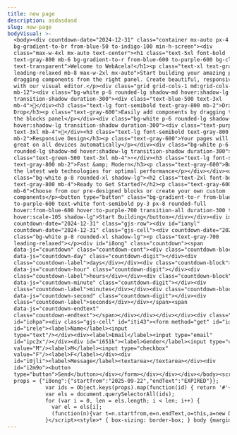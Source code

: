 ```yaml
---
title: new page
description: asdasdasd
slug: new-page
bodyVisual: >-
  <body><div countdown-date="2024-12-31" class="container mx-auto px-4 py-16
  bg-gradient-to-br from-blue-50 to-indigo-100 min-h-screen"><div
  class="max-w-4xl mx-auto text-center"><h1 class="text-5xl font-bold
  text-gray-800 mb-6 bg-gradient-to-r from-blue-600 to-purple-600 bg-clip-text
  text-transparent">Welcome to WebAcela!</h1><p class="text-xl text-gray-600
  leading-relaxed mb-8 max-w-2xl mx-auto">Start building your amazing page by
  dragging components from the right panel. Create beautiful, responsive layouts
  with our visual editor.</p><div class="grid grid-cols-1 md:grid-cols-3 gap-6
  mb-12"><div class="bg-white p-6 rounded-lg shadow-md hover:shadow-lg
  transition-shadow duration-300"><div class="text-blue-500 text-3xl
  mb-4">🎨</div><h3 class="text-lg font-semibold text-gray-800 mb-2">Drag &amp;
  Drop</h3><p class="text-gray-600">Easily add components by dragging them from
  the blocks panel</p></div><div class="bg-white p-6 rounded-lg shadow-md
  hover:shadow-lg transition-shadow duration-300"><div class="text-purple-500
  text-3xl mb-4">📱</div><h3 class="text-lg font-semibold text-gray-800
  mb-2">Responsive Design</h3><p class="text-gray-600">Your pages will look
  great on all devices automatically</p></div><div class="bg-white p-6
  rounded-lg shadow-md hover:shadow-lg transition-shadow duration-300"><div
  class="text-green-500 text-3xl mb-4">⚡</div><h3 class="text-lg font-semibold
  text-gray-800 mb-2">Fast &amp; Modern</h3><p class="text-gray-600">Built with
  the latest web technologies for optimal performance</p></div></div><div
  class="bg-white p-8 rounded-xl shadow-lg"><h2 class="text-2xl font-bold
  text-gray-800 mb-4">Ready to Get Started?</h2><p class="text-gray-600
  mb-6">Choose from our pre-designed blocks or create your own custom
  components</p><button type="button" class="bg-gradient-to-r from-blue-500
  to-purple-600 text-white font-semibold py-3 px-8 rounded-full
  hover:from-blue-600 hover:to-purple-700 transition-all duration-300 transform
  hover:scale-105 shadow-lg">Start Building</button></div></div><div id="ijjxl"
  countdown-date="2024-12-31" class="gjs-row"><div id="ianyl"
  countdown-date="2024-12-31" class="gjs-cell"><div countdown-date="2024-12-31"
  class="bg-white p-8 rounded-xl shadow-lg"><p class="text-gray-700
  leading-relaxed"></p><div id="i8ong" class="countdown"><span
  data-js="countdown" class="countdown-cont"><div class="countdown-block"><div
  data-js="countdown-day" class="countdown-digit"></div><div
  class="countdown-label">days</div></div><div class="countdown-block"><div
  data-js="countdown-hour" class="countdown-digit"></div><div
  class="countdown-label">hours</div></div><div class="countdown-block"><div
  data-js="countdown-minute" class="countdown-digit"></div><div
  class="countdown-label">minutes</div></div><div class="countdown-block"><div
  data-js="countdown-second" class="countdown-digit"></div><div
  class="countdown-label">seconds</div></div></span><span
  data-js="countdown-endtext"
  class="countdown-endtext"></span></div></div></div></div><div class="gjs-row"
  id="iohpa"><div class="gjs-cell" id="iti43"><form method="get" id="iop8g"><div
  id="irele"><label>Name</label><input
  type="text"/></div><div><label>Email</label><input type="email"
  id="ipc2x"/></div><div id="i651k"><label>Gender</label><input type="checkbox"
  value="M"/><label>M</label><input type="checkbox"
  value="F"/><label>F</label></div><div
  id="i0jli"><label>Message</label><textarea></textarea></div><div
  id="i2m9o"><button
  type="button">Send</button></div></form></div></div></div></body><script>var
  props = {"i8ong":{"startfrom":"2025-09-22","endText":"EXPIRED"}};
            var ids = Object.keys(props).map(function(id) { return '#'+id }).join(',');
            var els = document.querySelectorAll(ids);
            for (var i = 0, len = els.length; i < len; i++) {
              var el = els[i];
              (function(n){var t=n.startfrom,e=n.endText,o=this,a=new Date(t).getTime(),c=o.querySelector('[data-js=countdown]'),d=o.querySelector('[data-js=countdown-endtext]'),s=o.querySelector('[data-js=countdown-day]'),l=o.querySelector('[data-js=countdown-hour]'),i=o.querySelector('[data-js=countdown-minute]'),r=o.querySelector('[data-js=countdown-second]'),u=o.__gjsCountdownInterval;u&&clearInterval(u);var p=window.__gjsCountdownIntervals||[],v=[];p.forEach((function(n){n.isConnected||(clearInterval(n.__gjsCountdownInterval),v.push(n))})),p.indexOf(o)<0&&p.push(o),window.__gjsCountdownIntervals=p.filter((function(n){return v.indexOf(n)<0}));var y=function(n,t,e,o){s.innerHTML="".concat(n<10?'0'+n:n),l.innerHTML="".concat(t<10?'0'+t:t),i.innerHTML="".concat(e<10?'0'+e:e),r.innerHTML="".concat(o<10?'0'+o:o)},f=function(){var n=(new Date).getTime(),t=a-n,s=Math.floor(t/864e5),l=Math.floor(t%864e5/36e5),i=Math.floor(t%36e5/6e4),r=Math.floor(t%6e4/1e3);y(s,l,i,r),t<0&&(clearInterval(o.__gjsCountdownInterval),d.innerHTML=e,c.style.display='none',d.style.display='')};a?(o.__gjsCountdownInterval=setInterval(f,1e3),d.style.display='none',c.style.display='',f()):y(0,0,0,0)}.bind(el))(props[el.id]);
            }</script><style>* { box-sizing: border-box; } body {margin: 0;}*{box-sizing:border-box;}body{margin-top:0px;margin-right:0px;margin-bottom:0px;margin-left:0px;}.gjs-row{display:table;padding-top:10px;padding-right:10px;padding-bottom:10px;padding-left:10px;width:100%;}.gjs-cell{width:8%;display:table-cell;height:75px;}.countdown{text-align:center;}.countdown-block{display:inline-block;margin-top:0px;margin-right:10px;margin-bottom:0px;margin-left:10px;padding-top:10px;padding-right:10px;padding-bottom:10px;padding-left:10px;}.countdown-digit{font-size:5rem;}.countdown-endtext{font-size:5rem;}.countdown-cont{display:inline-block;}.text-gray-700.leading-relaxed{font-size:24px;text-align:center;}@media (max-width: 768px){.gjs-cell{width:100%;display:block;}}</style>
---
```


